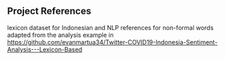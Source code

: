 ## Project References

lexicon dataset for Indonesian and NLP references for non-formal words adapted from the analysis example in https://github.com/evanmartua34/Twitter-COVID19-Indonesia-Sentiment-Analysis---Lexicon-Based
